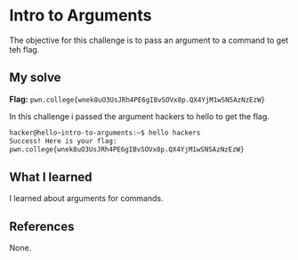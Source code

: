 # Intro to Arguments
The objective for this challenge is to pass an argument to a command to get teh flag.

## My solve
**Flag:** `pwn.college{wnek8uO3UsJRh4PE6gIBvSOVx8p.QX4YjM1wSN5AzNzEzW}`

In this challenge i passed the argument hackers to hello to get the flag.
```bash
hacker@hello~intro-to-arguments:~$ hello hackers
Success! Here is your flag:
pwn.college{wnek8uO3UsJRh4PE6gIBvSOVx8p.QX4YjM1wSN5AzNzEzW}
```

## What I learned
I learned about arguments for commands.

## References 
None.
